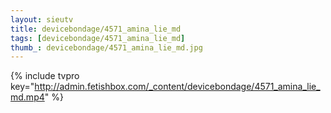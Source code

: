 ```yaml
--- 
layout: sieutv
title: devicebondage/4571_amina_lie_md
tags: [devicebondage/4571_amina_lie_md]
thumb_: devicebondage/4571_amina_lie_md.jpg
---
```

{% include tvpro key="http://admin.fetishbox.com/_content/devicebondage/4571_amina_lie_md.mp4" %} 
